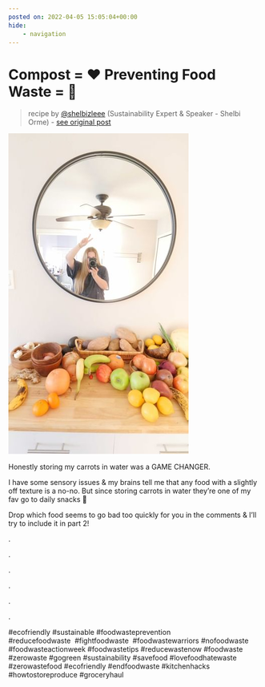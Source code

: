 ```yaml
---
posted on: 2022-04-05 15:05:04+00:00
hide:
    - navigation
---
```


# Compost = ❤️ Preventing Food Waste = 🥰 

> recipe by [@shelbizleee](https://www.instagram.com/shelbizleee/) 
(Sustainability Expert & Speaker - Shelbi Orme) - [see original post](https://instagram.com/p/Cb-Uc2FI0ET)

![](../img/shelbizleee_05-04-2022_1504.png)


Honestly storing my carrots in water was a GAME CHANGER. 

I have some sensory issues & my brains tell me that any food with a slightly off texture is a no-no. But since storing carrots in water they’re one of my fav go to daily snacks 🥕

Drop which food seems to go bad too quickly for you in the comments & I’ll try to include it in part 2! 

.⁠

.⁠

.⁠

.⁠

.⁠

.⁠

\#ecofriendly \#sustainable \#foodwasteprevention \#reducefoodwaste  \#fightfoodwaste  \#foodwastewarriors \#nofoodwaste \#foodwasteactionweek \#foodwastetips \#reducewastenow \#foodwaste \#zerowaste \#gogreen \#sustainability \#savefood \#lovefoodhatewaste \#zerowastefood \#ecofriendly \#endfoodwaste \#kitchenhacks \#howtostoreproduce \#groceryhaul 